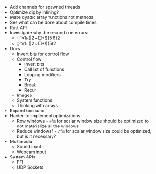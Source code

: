 - Add channels for spawned threads
- Optimize dip by inlining?
- Make dyadic array functions not methods
- See what can be done about compile times
- Rust API
- Investigate why the second one errors:
  - ⍜'↘1∺(|2 ~□+!){5 6}2
  - ⍜'↘1∺(|2 ~□+!){5}2
- Docs
  - Invert bits for control flow
  - Control flow
    - Invert bits
    - Call list of functions
    - Looping modifiers
    - Try
    - Break
    - Recur
  - Images
  - System functions
  - Thinking with arrays
- Expand test suite
- Harder-to-implement optimizations
  - Row windows - `≡f◫` for scalar window size should be optimized to not materialize all the windows
  - Reduce windows? - `/f◫` for scalar window size could be optimized, but is it necessary?
- Multimedia
  - Sound input
  - Webcam input
- System APIs
  - FFI
  - UDP Sockets
